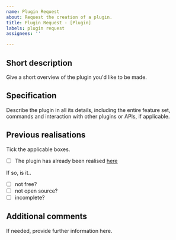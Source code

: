 ```yaml
---
name: Plugin Request
about: Request the creation of a plugin.
title: Plugin Request - [Plugin]
labels: plugin request
assignees: ''

---
```


## Short description
Give a short overview of the plugin you'd like to be made.

## Specification
Describe the plugin in all its details, including the entire feature set, commands and interaction with other plugins or APIs, if applicable.

## Previous realisations
Tick the applicable boxes.
- [ ] The plugin has already been realised [here](http://example.com)

If so, is it..
- [ ] not free?
- [ ] not open source?
- [ ] incomplete?

## Additional comments
If needed, provide further information here.
